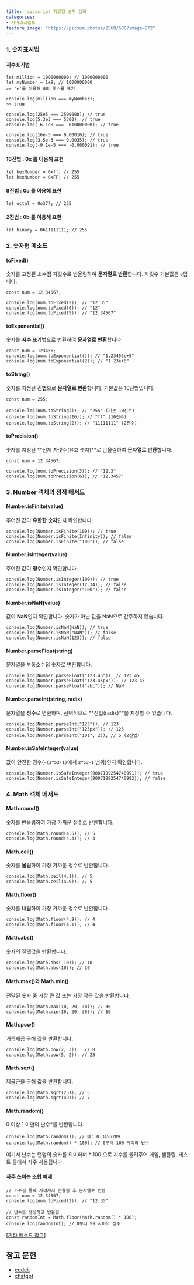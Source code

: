 ```yaml
---
title: javascript 자료형 숫자 심화
categories:
- 자바스크립트
feature_image: "https://picsum.photos/2560/600?image=872"
---
```


### 1. 숫자표시법

#### 지수표기법

    let million = 1000000000; // 1000000000
    let myNumber = 1e9; // 1000000000
    >> 'e'를 이용해 0의 갯수를 표기
    
    console.log(million === myNumber);
    >> true
    
    console.log(25e5 === 2500000); // true
    console.log(5.3e3 === 5300); // true
    console.log(-6.1e8 === -610000000); // true
    
    console.log(16e-5 === 0.00016); // true
    console.log(3.5e-3 === 0.0035); // true
    console.log(-9.1e-5 === -0.000091); // true

#### 16진법 : 0x 를 이용해 표현 

    let hexNumber = 0xff; // 255
    let hexNumber = 0xFF; // 255
    

#### 8진법 : 0o 를 이용해 표현

    let octal = 0o377; // 255

#### 2진법 : 0b 를 이용해 표현

    let binary = 0b11111111; // 255

### 2. 숫자형 메소드

#### toFixed()
숫자를 고정된 소수점 자릿수로 반올림하여 **문자열로 반환**합니다. 자릿수 기본값은 `0`입니다.

    const num = 12.34567;
    
    console.log(num.toFixed(2)); // "12.35"
    console.log(num.toFixed(0)); // "12"
    console.log(num.toFixed(5)); // "12.34567"

####  toExponential()
숫자를 **지수 표기법**으로 변환하여 **문자열로 반환**합니다.

    const num = 123456;
    console.log(num.toExponential()); // "1.23456e+5"
    console.log(num.toExponential(2)); // "1.23e+5"

#### toString()
숫자를 지정된 **진법**으로 **문자열로 변환**합니다. 기본값은 10진법입니다.

    const num = 255;
    
    console.log(num.toString()); // "255" (기본 10진수)
    console.log(num.toString(16)); // "ff" (16진수)
    console.log(num.toString(2)); // "11111111" (2진수)

#### toPrecision()
숫자를 지정된 **전체 자릿수(유효 숫자)**로 반올림하여 **문자열로 반환**합니다.

    const num = 12.34567;
    
    console.log(num.toPrecision(3)); // "12.3"
    console.log(num.toPrecision(6)); // "12.3457"

### 3. Number 객체의 정적 메서드

#### Number.isFinite(value)
주어진 값이 **유한한 숫자**인지 확인합니다.

    console.log(Number.isFinite(100)); // true
    console.log(Number.isFinite(Infinity)); // false
    console.log(Number.isFinite("100")); // false


#### Number.isInteger(value)
주어진 값이 **정수**인지 확인합니다.

    console.log(Number.isInteger(100)); // true
    console.log(Number.isInteger(12.34)); // false
    console.log(Number.isInteger("100")); // false


#### Number.isNaN(value)
값이 **NaN**인지 확인합니다. 숫자가 아닌 값을 NaN으로 간주하지 않습니다.

    console.log(Number.isNaN(NaN)); // true
    console.log(Number.isNaN("NaN")); // false
    console.log(Number.isNaN(123)); // false


####  Number.parseFloat(string)
문자열을 부동소수점 숫자로 변환합니다.

    console.log(Number.parseFloat("123.45")); // 123.45
    console.log(Number.parseFloat("123.45px")); // 123.45
    console.log(Number.parseFloat("abc")); // NaN

#### Number.parseInt(string, radix)
문자열을 **정수**로 변환하며, 선택적으로 **진법(radix)**을 지정할 수 있습니다.

    console.log(Number.parseInt("123")); // 123
    console.log(Number.parseInt("123px")); // 123
    console.log(Number.parseInt("101", 2)); // 5 (2진법)

####  Number.isSafeInteger(value)
값이 안전한 정수(`-(2^53-1)`에서 `2^53-1` 범위)인지 확인합니다.

    console.log(Number.isSafeInteger(9007199254740991)); // true
    console.log(Number.isSafeInteger(9007199254740992)); // false


### 4. Math 객체 메서드

#### Math.round()
숫자를 반올림하여 가장 가까운 정수로 반환합니다.

    console.log(Math.round(4.5)); // 5
    console.log(Math.round(4.4)); // 4

#### Math.ceil()
숫자를 **올림**하여 가장 가까운 정수로 반환합니다.

    console.log(Math.ceil(4.1)); // 5
    console.log(Math.ceil(4.9)); // 5

#### Math.floor()
숫자를 **내림**하여 가장 가까운 정수로 반환합니다.

    console.log(Math.floor(4.9)); // 4
    console.log(Math.floor(4.1)); // 4

#### Math.abs()
숫자의 절댓값을 반환합니다.

    console.log(Math.abs(-10)); // 10
    console.log(Math.abs(10)); // 10

#### Math.max()와 Math.min()
전달된 숫자 중 가장 큰 값 또는 가장 작은 값을 반환합니다.

    console.log(Math.max(10, 20, 30)); // 30
    console.log(Math.min(10, 20, 30)); // 10

#### Math.pow()
거듭제곱 구해 값을 반환합니다.

    console.log(Math.pow(2, 3));  // 8
    console.log(Math.pow(5, 2)); // 25

#### Math.sqrt()
제곱근을 구해 값을 반환합니다.

    console.log(Math.sqrt(25)); // 5
    console.log(Math.sqrt(49)); // 7

#### Math.random()
0 이상 1 미만의 난수*를 반환합니다. 

    console.log(Math.random()); // 예: 0.3456789
    console.log(Math.random() * 100); // 0부터 100 사이의 난수
여기서 난수는 랜덤의 숫자를 의미하며 * 100 으로 지수를 올려주어 게임, 샘플링, 테스트 등에서 자주 사용됩니다.

####  자주 쓰이는 조합 예제

    // 소수점 둘째 자리까지 반올림 후 문자열로 반환
    const num = 12.34567;
    console.log(num.toFixed(2)); // "12.35"
    
    // 난수를 생성하고 반올림
    const randomInt = Math.floor(Math.random() * 100);
    console.log(randomInt); // 0부터 99 사이의 정수

[[기타 메소드 참고]](https://developer.mozilla.org/ko/docs/Web/JavaScript/Reference/Global_Objects/Math)




## 참고 문헌

 - [codeit](https://www.codeit.kr/) 
 - [chatgpt](https://chatgpt.com/) 